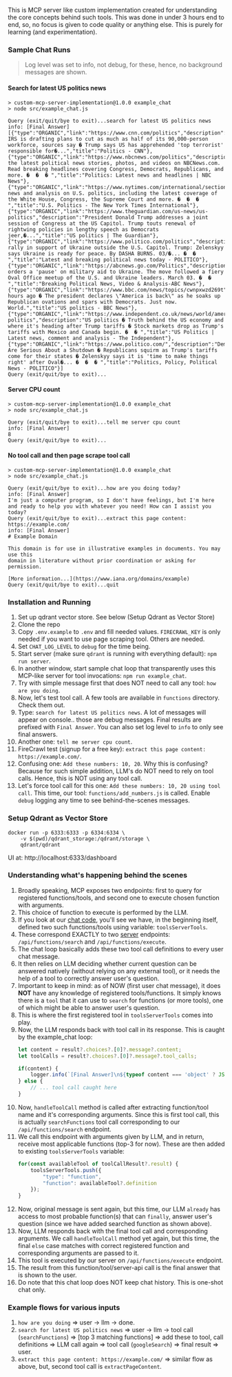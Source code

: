 This is MCP server like custom implementation created for understanding the core concepts behind such tools. This was done in under 3 hours end to end, so, no focus is given to code quality or anything else. This is purely for learning (and experimentation).

### Sample Chat Runs
> Log level was set to info, not debug, for these, hence, no background messages are shown.

#### Search for latest US politics news
```text
> custom-mcp-server-implementation@1.0.0 example_chat
> node src/example_chat.js

Query (exit/quit/bye to exit)...search for latest US politics news
info: [Final Answer]
[{"type":"ORGANIC","link":"https://www.cnn.com/politics","description":"The IRS is drafting plans to cut as much as half of its 90,000-person workforce, sources say � Trump says US has apprehended 'top terrorist' responsible for�...","title":"Politics - CNN"},{"type":"ORGANIC","link":"https://www.nbcnews.com/politics","description":"Find the latest political news stories, photos, and videos on NBCNews.com. Read breaking headlines covering Congress, Democrats, Republicans, and more. �  �  � ","title":"Politics: Latest news and headlines | NBC News"},{"type":"ORGANIC","link":"https://www.nytimes.com/international/section/politics","description":"Breaking news and analysis on U.S. politics, including the latest coverage of the White House, Congress, the Supreme Court and more. �  �  � ","title":"U.S. Politics - The New York Times International"},{"type":"ORGANIC","link":"https://www.theguardian.com/us-news/us-politics","description":"President Donald Trump addresses a joint session of Congress at the US Capitol. Trump touts renewal of rightwing policies in lengthy speech as Democrats jeer,�...","title":"US politics | The Guardian"},{"type":"ORGANIC","link":"https://www.politico.com/politics","description":"Protesters rally in support of Ukraine outside the U.S. Capitol. Trump: Zelenskyy says Ukraine is ready for peace. By DASHA BURNS. 03/�... �  � ","title":"Latest and breaking political news today - POLITICO"},{"type":"ORGANIC","link":"https://abcnews.go.com/Politics","description":"Trump orders a 'pause' on military aid to Ukraine. The move followed a fiery Oval Office meetup of the U.S. and Ukraine leaders. March 03. �  � ","title":"Breaking Political News, Video & Analysis-ABC News"},{"type":"ORGANIC","link":"https://www.bbc.com/news/topics/cwnpxwzd269t","description":"7 hours ago � The president declares \"America is back\" as he soaks up Republican ovations and spars with Democrats. Just now. World.","title":"US politics - BBC News"},{"type":"ORGANIC","link":"https://www.independent.co.uk/news/world/americas/us-politics","description":"US politics � Truth behind the US economy and where it's heading after Trump tariffs � Stock markets drop as Trump's tariffs with Mexico and Canada begin. �  � ","title":"US Politics | Latest news, comment and analysis - The Independent"},{"type":"ORGANIC","link":"https://www.politico.com/","description":"Democrats Are Serious About a Shutdown � Republicans squirm as Trump's tariffs come for their states � Zelenskyy says it is 'time to make things right' after Oval�... �  �  � ","title":"Politics, Policy, Political News - POLITICO"}]
Query (exit/quit/bye to exit)...
```

#### Server CPU count
```text
> custom-mcp-server-implementation@1.0.0 example_chat
> node src/example_chat.js

Query (exit/quit/bye to exit)...tell me server cpu count
info: [Final Answer]
8
Query (exit/quit/bye to exit)...
```

#### No tool call and then page scrape tool call
```text
> custom-mcp-server-implementation@1.0.0 example_chat
> node src/example_chat.js

Query (exit/quit/bye to exit)...how are you doing today?
info: [Final Answer]
I'm just a computer program, so I don't have feelings, but I'm here and ready to help you with whatever you need! How can I assist you today?
Query (exit/quit/bye to exit)...extract this page content: https://example.com/
info: [Final Answer]
# Example Domain

This domain is for use in illustrative examples in documents. You may use this
domain in literature without prior coordination or asking for permission.

[More information...](https://www.iana.org/domains/example)
Query (exit/quit/bye to exit)...quit
```

### Installation and Running
1. Set up qdrant vector store. See below (Setup Qdrant as Vector Store)
2. Clone the repo
3. Copy `.env.example` to `.env` and fill needed values. `FIRECRAWL_KEY` is only needed if you want to use page scraping tool. Others are needed.
4. Set `CHAT_LOG_LEVEL` to `debug` for the time being.
5. Start server (make sure `qdrant` is running with everything default): `npm run server`.
6. In another window, start sample chat loop that transparently uses this MCP-like server for tool invocations: `npm run example_chat`.
7. Try with simple message first that does NOT need to call any tool: `how are you doing`.
8. Now, let's test tool call. A few tools are available in `functions` directory. Check them out.
9. Type: `search for latest US politics news`. A lot of messages will appear on console.. those are debug messages. Final results are prefixed with `Final Answer`. You can also set log level to `info` to only see final answers.
10. Another one: `tell me server cpu count`.
11. FireCrawl test (signup for a free key): `extract this page content: https://example.com/`.
12. Confusing one: `Add these numbers: 10, 20`. Why this is confusing? Because for such simple addition, LLM's do NOT need to rely on tool calls. Hence, this is NOT using any tool call.
13. Let's force tool call for this one: `Add these numbers: 10, 20 using tool call`. This time, our tool: `functions/add_numbers.js` is called. Enable `debug` logging any time to see behind-the-scenes messages.

### Setup Qdrant as Vector Store
```shell
docker run -p 6333:6333 -p 6334:6334 \
    -v $(pwd)/qdrant_storage:/qdrant/storage \
    qdrant/qdrant
```
UI at: http://localhost:6333/dashboard

### Understanding what's happening behind the scenes
1. Broadly speaking, MCP exposes two endpoints: first to query for registered functions/tools, and second one to execute chosen function with arguments.
2. This choice of function to execute is performed by the LLM.
3. If you look at our [chat code](src/example_chat.js), you'll see we have, in the beginning itself, defined two such functions/tools using variable: `toolsServerTools`.
4. These correspond EXACTLY to two [server](src/server.js) endpoints: `/api/functions/search` and `/api/functions/execute`.
5. The chat loop basically adds these two tool call definitions to every user chat message.
6. It then relies on LLM deciding whether current question can be answered natively (without relying on any external tool), or it needs the help of a tool to correctly answer user's question.
7. Important to keep in mind: as of NOW (first user chat message), it does **NOT** have any knowledge of registered tools/functions. It simply knows there is a `tool` that it can use to `search` for functions (or more tools), one of which might be able to answer user's question.
8. This is where the first registered tool in `toolsServerTools` comes into play.
9. Now, the LLM responds back with tool call in its response. This is caught by the example_chat loop:
    ```javascript
    let content = result?.choices?.[0]?.message?.content;
    let toolCalls = result?.choices?.[0]?.message?.tool_calls;

    if(content) {
        logger.info(`[Final Answer]\n${typeof content === 'object' ? JSON.stringify(content) : content}`);
    } else {
        // ... tool call caught here    
    }
    ```
10. Now, `handleToolCall` method is called after extracting function/tool name and it's corresponding arguments. Since this is first tool call, this is actually `searchFunctions` tool call corresponding to our `/api/functions/search` endpoint.
11. We call this endpoint with arguments given by LLM, and in return, receive most applicable functions (top-3 for now). These are then added to existing `toolsServerTools` variable:
    ```javascript
    for(const availableTool of toolCallResult?.result) {
        toolsServerTools.push({
            "type": "function",
            "function": availableTool?.definition
        });
    }
    ```
12. Now, original message is sent again, but this time, our LLM `already` has access to most probable function(s) that can `finally`, answer user's question (since we have added searched function as shown above).
13. Now, LLM responds back with the final tool call and corresponding arguments. We call `handleToolCall` method yet again, but this time, the final `else` case matches with correct registered function and corresponding arguments are passed to it.
14. This tool is executed by our server on `/api/functions/execute` endpoint.
15. The result from this function/tool/server-api call is the final answer that is shown to the user.
16. Do note that this chat loop does NOT keep chat history. This is one-shot chat only.

### Example flows for various inputs
1. `how are you doing` => user -> llm -> done.
2. `search for latest US politics news` => user -> llm -> tool call (`searchFunctions`) => [top 3 matching functions] => add these to tool, call definitions => LLM call again => tool call (`googleSearch`) => final result => user.
3. `extract this page content: https://example.com/` => similar flow as above, but, second tool call is `extractPageContent`.
